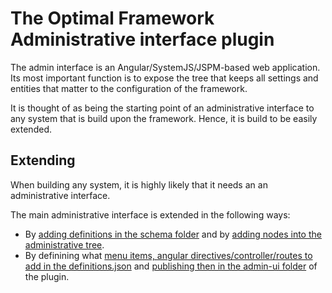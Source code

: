 # The Optimal Framework Administrative interface plugin

The admin interface is an Angular/SystemJS/JSPM-based web application.
Its most important function is to expose the tree that keeps all settings and entities that matter to the configuration of the framework.

It is thought of as being the starting point of an administrative interface to any system that is build upon the framework.
Hence, it is build to be easily extended.

## Extending

When building any system, it is highly likely that it needs an an administrative interface.

The main administrative interface is extended in the following ways:
* By [adding definitions in the schema folder](https://github.com/OptimalBPM/optimalbpm/tree/master/schemas) and by [adding nodes into the administrative tree](https://github.com/OptimalBPM/optimalbpm/tree/master/testing). 
* By definining what [menu items, angular directives/controller/routes to add in the definitions.json](https://github.com/OptimalBPM/optimalbpm/blob/master/definitions.json) and [publishing then in the admin-ui folder](https://github.com/OptimalBPM/optimalbpm/tree/master/admin-ui) of the plugin.

